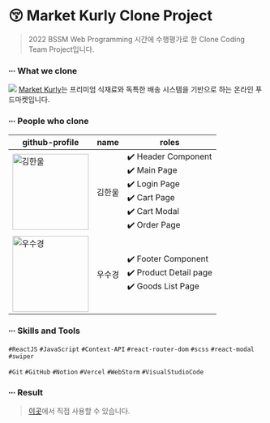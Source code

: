# 😚 Market Kurly Clone Project

> 2022 BSSM Web Programming 시간에 수행평가로 한 Clone Coding Team Project입니다.

### ∙∙∙ What we clone
![](https://res.kurly.com/images/event/introduce/210801/pc/intro_main2.jpg?ver=1)
[Market Kurly](https://www.kurly.com/shop/main/index.php)는 프리미엄 식재료와 독특한 배송 시스템을 기반으로 하는 온라인 푸드마켓입니다.

### ∙∙∙ People who clone

|github-profile|name|roles|
|---|---|---|
|<a target="_blank" href="https://github.com/gimhanul"><img alt="김한울" src="https://avatars.githubusercontent.com/gimhanul" width="150" /></a>|김한울|✔️ Header Component<br/>✔️ Main Page<br/>✔️ Login Page<br/>✔️ Cart Page<br/>✔️ Cart Modal<br/>✔️ Order Page|
|<a target="_blank" href="https://github.com/sookyoungwoo"><img alt="우수경" src="https://avatars.githubusercontent.com/sookyoungwoo" width="150" /></a>|우수경|✔️ Footer Component<br/>✔️ Product Detail page<br/>✔️ Goods List Page|

### ∙∙∙ Skills and Tools
`#ReactJS` `#JavaScript` `#Context-API` `#react-router-dom` `#scss` `#react-modal` `#swiper`

`#Git` `#GitHub` `#Notion` `#Vercel` `#WebStorm` `#VisualStudioCode`

### ∙∙∙ Result
> [이곳](http://clone-market-kurly.vercel.app/)에서 직접 사용할 수 있습니다.
